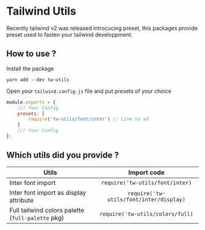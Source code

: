 # Tailwind Utils

Recently tailwind v2 was released introcucing preset, this packages provide preset used to fasten your tailwind developpment.

## How to use ?

Install the package

```
yarn add --dev tw-utils
```

Open your `tailwind.config.js` file and put presets of your choice

```js
module.exports = {
	/// Your Config
    presets: [
        require('tw-utils/font/inter') // Line to ad
    ]
	/// Your Config
};
```

## Which utils did you provide ?

| Utils                                             |               Import code               |
| ------------------------------------------------- | :-------------------------------------: |
| Inter font import                                 |     `require('tw-utils/font/inter)`     |
| Inter font import as display attribute            | `require('tw-utils/font/inter/display)` |
| Full tailwind colors palette (`full-palette` pkg) |    `require('tw-utils/colors/full)`     |
